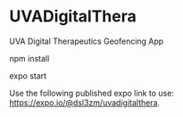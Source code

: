 # UVADigitalThera

UVA Digital Therapeutics Geofencing App

npm install 

expo start 

Use the following published expo link to use: https://expo.io/@dsl3zm/uvadigitalthera.
